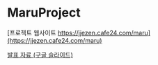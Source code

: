 # MaruProject
[프로젝트 웹사이트 https://jjezen.cafe24.com/maru](https://jjezen.cafe24.com/maru)

[발표 자료 (구글 슬라이드)](https://docs.google.com/presentation/d/1pkzKPjRDvRKgZ_3mx3EYUO_seNUYjqmU/edit?usp=sharing&ouid=114594040347537413068&rtpof=true&sd=true)

